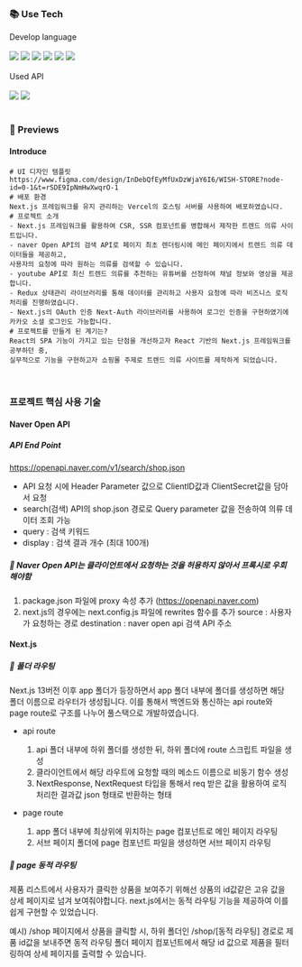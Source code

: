 ### 📚 Use Tech

Develop language
<br/>
<br/>
<img src="https://img.shields.io/badge/Next.js-000000?style=flat-square&logo=Next.js&logoColor=white"/>
<img src="https://img.shields.io/badge/Typescript-3178C6?style=flat-square&logo=Typescript&logoColor=white"/>
<img src="https://img.shields.io/badge/HTML5-E34F26?style=flat-square&logo=HTML5&logoColor=white"/>
<img src="https://img.shields.io/badge/SCSS-CC6699?style=flat-square&logo=SCSS&logoColor=white"/>
<img src="https://img.shields.io/badge/Firebase-DD2C00?style=flat-square&logo=Firebase&logoColor=white"/>
<img src="https://img.shields.io/badge/Redux-764ABC?style=flat-square&logo=Redux&logoColor=white"/>
<br/>
<br/>
Used API
<br/>
<br/>
<img src="https://img.shields.io/badge/Naver-03C75A?style=flat-square&logo=Naver&logoColor=white"/>
<img src="https://img.shields.io/badge/YouTube-FF0000?style=flat-square&logo=YouTube&logoColor=white"/>
<br/>
<br/>

### 🔎 Previews

#### Introduce

```
# UI 디자인 템플릿
https://www.figma.com/design/InDebQfEyMfUxDzWjaY6I6/WISH-STORE?node-id=0-1&t=rSDE9IpNmHwXwqrO-1
# 배포 환경
Next.js 프레임워크를 유지 관리하는 Vercel의 호스팅 서버를 사용하여 배포하였습니다.
# 프로젝트 소개
- Next.js 프레임워크를 활용하여 CSR, SSR 컴포넌트를 병합해서 제작한 트렌드 의류 사이트입니다.
- naver Open API의 검색 API로 페이지 최초 렌더링시에 메인 페이지에서 트렌드 의류 데이터들을 제공하고,
사용자의 요청에 따라 원하는 의류를 검색할 수 있습니다.
- youtube API로 최신 트렌드 의류를 추천하는 유튜버를 선정하여 채널 정보와 영상을 제공합니다.
- Redux 상태관리 라이브러리를 통해 데이터를 관리하고 사용자 요청에 따라 비즈니스 로직 처리를 진행하였습니다.
- Next.js의 OAuth 인증 Next-Auth 라이브러리를 사용하여 로그인 인증을 구현하였기에 카카오 소셜 로그인도 가능합니다.
# 프로젝트를 만들게 된 계기는?
React의 SPA 기능이 가지고 있는 단점을 개선하고자 React 기반의 Next.js 프레임워크를 공부하던 중,
실무적으로 기능을 구현하고자 쇼핑몰 주제로 트렌드 의류 사이트를 제작하게 되었습니다.
```

<br/>

### 프로젝트 핵심 사용 기술

#### Naver Open API

##### API End Point

https://openapi.naver.com/v1/search/shop.json

- API 요청 시에 Header Parameter 값으로 ClientID값과 ClientSecret값을 담아서 요청
- search(검색) API의 shop.json 경로로 Query parameter 값을 전송하여 의류 데이터 조회 가능
- query : 검색 키워드
- display : 검색 결과 개수 (최대 100개)

##### 📌 Naver Open API는 클라이언트에서 요청하는 것을 허용하지 않아서 프록시로 우회해야함

1. package.json 파일에 proxy 속성 추가 (https://openapi.naver.com)
2. next.js의 경우에는 next.config.js 파일에 rewrites 함수를 추가
   source : 사용자가 요청하는 경로
   destination : naver open api 검색 API 주소
   <br/>

#### Next.js

##### 📂 폴더 라우팅

Next.js 13버전 이후 app 폴더가 등장하면서 app 폴더 내부에 폴더를 생성하면 해당 폴더 이름으로 라우터가 생성됩니다.
이를 통해서 백엔드와 통신하는 api route와 page route로 구조를 나누어 풀스택으로 개발하였습니다.

- api route

  1. api 폴더 내부에 하위 폴더를 생성한 뒤, 하위 폴더에 route 스크립트 파일을 생성
  2. 클라이언트에서 해당 라우트에 요청할 때의 메소드 이름으로 비동기 함수 생성
  3. NextResponse, NextRequest 타입을 통해서 req 받은 값을 활용하여 로직 처리한 결과값 json 형태로 반환하는 형태

- page route
  1. app 폴더 내부에 최상위에 위치하는 page 컴포넌트로 메인 페이지 라우팅
  2. 서브 페이지 폴더에 page 컴포넌트 파일을 생성하면 서브 페이지 라우팅

##### 📌 page 동적 라우팅

제품 리스트에서 사용자가 클릭한 상품을 보여주기 위해선 상품의 id값같은 고유 값을 상세 페이지로 넘겨 보여줘야합니다.
next.js에서는 동적 라우팅 기능을 제공하여 이를 쉽게 구현할 수 있었습니다.

예시) /shop 페이지에서 상품을 클릭할 시, 하위 폴더인 /shop/[동적 라우팅] 경로로 제품 id값을 보내주면
동적 라우팅 폴더 페이지 컴포넌트에서 해당 id 값으로 제품을 필터링하여 상세 페이지를 출력할 수 있습니다.
